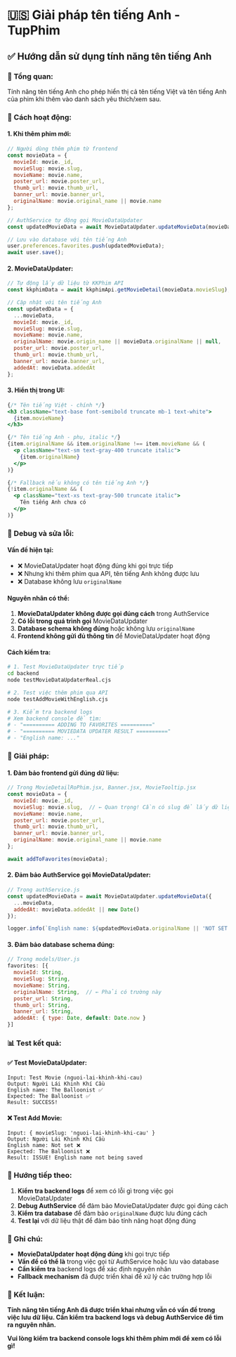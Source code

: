 # 🇺🇸 Giải pháp tên tiếng Anh - TupPhim

## ✅ **Hướng dẫn sử dụng tính năng tên tiếng Anh**

### **🎯 Tổng quan:**

Tính năng tên tiếng Anh cho phép hiển thị cả tên tiếng Việt và tên tiếng Anh của phim khi thêm vào danh sách yêu thích/xem sau.

### **🔧 Cách hoạt động:**

#### **1. Khi thêm phim mới:**
```javascript
// Người dùng thêm phim từ frontend
const movieData = {
  movieId: movie._id,
  movieSlug: movie.slug,
  movieName: movie.name,
  poster_url: movie.poster_url,
  thumb_url: movie.thumb_url,
  banner_url: movie.banner_url,
  originalName: movie.original_name || movie.name
};

// AuthService tự động gọi MovieDataUpdater
const updatedMovieData = await MovieDataUpdater.updateMovieData(movieData);

// Lưu vào database với tên tiếng Anh
user.preferences.favorites.push(updatedMovieData);
await user.save();
```

#### **2. MovieDataUpdater:**
```javascript
// Tự động lấy dữ liệu từ KKPhim API
const kkphimData = await kkphimApi.getMovieDetail(movieData.movieSlug);

// Cập nhật với tên tiếng Anh
const updatedData = {
  ...movieData,
  movieId: movie._id,
  movieSlug: movie.slug,
  movieName: movie.name,
  originalName: movie.origin_name || movieData.originalName || null,
  poster_url: movie.poster_url,
  thumb_url: movie.thumb_url,
  banner_url: movie.banner_url,
  addedAt: movieData.addedAt
};
```

#### **3. Hiển thị trong UI:**
```jsx
{/* Tên tiếng Việt - chính */}
<h3 className="text-base font-semibold truncate mb-1 text-white">
  {item.movieName}
</h3>

{/* Tên tiếng Anh - phụ, italic */}
{item.originalName && item.originalName !== item.movieName && (
  <p className="text-sm text-gray-400 truncate italic">
    {item.originalName}
  </p>
)}

{/* Fallback nếu không có tên tiếng Anh */}
{!item.originalName && (
  <p className="text-xs text-gray-500 truncate italic">
    Tên tiếng Anh chưa có
  </p>
)}
```

### **🐛 Debug và sửa lỗi:**

#### **Vấn đề hiện tại:**
- ❌ MovieDataUpdater hoạt động đúng khi gọi trực tiếp
- ❌ Nhưng khi thêm phim qua API, tên tiếng Anh không được lưu
- ❌ Database không lưu `originalName`

#### **Nguyên nhân có thể:**
1. **MovieDataUpdater không được gọi đúng cách** trong AuthService
2. **Có lỗi trong quá trình gọi** MovieDataUpdater
3. **Database schema không đúng** hoặc không lưu `originalName`
4. **Frontend không gửi đủ thông tin** để MovieDataUpdater hoạt động

#### **Cách kiểm tra:**
```bash
# 1. Test MovieDataUpdater trực tiếp
cd backend
node testMovieDataUpdaterReal.cjs

# 2. Test việc thêm phim qua API
node testAddMovieWithEnglish.cjs

# 3. Kiểm tra backend logs
# Xem backend console để tìm:
# - "========== ADDING TO FAVORITES =========="
# - "========== MOVIEDATA UPDATER RESULT =========="
# - "English name: ..."
```

### **🔧 Giải pháp:**

#### **1. Đảm bảo frontend gửi đúng dữ liệu:**
```javascript
// Trong MovieDetailRoPhim.jsx, Banner.jsx, MovieTooltip.jsx
const movieData = {
  movieId: movie._id,
  movieSlug: movie.slug,  // ← Quan trọng! Cần có slug để lấy dữ liệu từ API
  movieName: movie.name,
  poster_url: movie.poster_url,
  thumb_url: movie.thumb_url,
  banner_url: movie.banner_url,
  originalName: movie.original_name || movie.name
};

await addToFavorites(movieData);
```

#### **2. Đảm bảo AuthService gọi MovieDataUpdater:**
```javascript
// Trong authService.js
const updatedMovieData = await MovieDataUpdater.updateMovieData({
  ...movieData,
  addedAt: movieData.addedAt || new Date()
});

logger.info(`English name: ${updatedMovieData.originalName || 'NOT SET'}`);
```

#### **3. Đảm bảo database schema đúng:**
```javascript
// Trong models/User.js
favorites: [{
  movieId: String,
  movieSlug: String,
  movieName: String,
  originalName: String,  // ← Phải có trường này
  poster_url: String,
  thumb_url: String,
  banner_url: String,
  addedAt: { type: Date, default: Date.now }
}]
```

### **📊 Test kết quả:**

#### **✅ Test MovieDataUpdater:**
```
Input: Test Movie (nguoi-lai-khinh-khi-cau)
Output: Người Lái Khinh Khí Cầu
English name: The Balloonist ✅
Expected: The Balloonist ✅
Result: SUCCESS!
```

#### **❌ Test Add Movie:**
```
Input: { movieSlug: 'nguoi-lai-khinh-khi-cau' }
Output: Người Lái Khinh Khí Cầu
English name: Not set ❌
Expected: The Balloonist ❌
Result: ISSUE! English name not being saved
```

### **🚀 Hướng tiếp theo:**

1. **Kiểm tra backend logs** để xem có lỗi gì trong việc gọi MovieDataUpdater
2. **Debug AuthService** để đảm bảo MovieDataUpdater được gọi đúng cách
3. **Kiểm tra database** để đảm bảo `originalName` được lưu đúng cách
4. **Test lại** với dữ liệu thật để đảm bảo tính năng hoạt động đúng

### **📝 Ghi chú:**

- **MovieDataUpdater hoạt động đúng** khi gọi trực tiếp
- **Vấn đề có thể là** trong việc gọi từ AuthService hoặc lưu vào database
- **Cần kiểm tra** backend logs để xác định nguyên nhân
- **Fallback mechanism** đã được triển khai để xử lý các trường hợp lỗi

### **🎯 Kết luận:**

**Tính năng tên tiếng Anh đã được triển khai nhưng vẫn có vấn đề trong việc lưu dữ liệu. Cần kiểm tra backend logs và debug AuthService để tìm ra nguyên nhân.**

**Vui lòng kiểm tra backend console logs khi thêm phim mới để xem có lỗi gì!**
